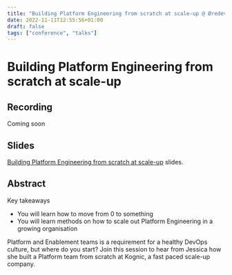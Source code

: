 ```yaml
---
title: "Building Platform Engineering from scratch at scale-up @ Øredev 2022"
date: 2022-11-11T12:55:56+01:00
draft: false
tags: ["conference", "talks"]
---
```


# Building Platform Engineering from scratch at scale-up

## Recording
Coming soon

## Slides
[Building Platform Engineering from scratch at scale-up](https://github.com/Solisol/Solisol.github.io/raw/main/slides/building_platform_from_scratch_oredev_2022.pdf) slides.

## Abstract
Key takeaways
* You will learn how to move from 0 to something
* You will learn methods on how to scale out Platform Engineering in a growing organisation

Platform and Enablement teams is a requirement for a healthy DevOps culture, but where do you start? Join this session to hear from Jessica how she built a Platform team from scratch at Kognic, a fast paced scale-up company.
